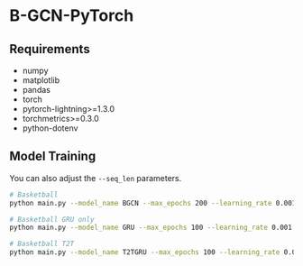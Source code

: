 # B-GCN-PyTorch

## Requirements

* numpy
* matplotlib
* pandas
* torch
* pytorch-lightning>=1.3.0
* torchmetrics>=0.3.0
* python-dotenv

## Model Training

You can also adjust the `--seq_len` parameters.

```bash
# Basketball
python main.py --model_name BGCN --max_epochs 200 --learning_rate 0.001 --weight_decay 0 --batch_size 32 --aspect_num 4 --hidden_dim 64 --co_attention_dim 16 --linear_transformation --applying_player --applying_attention --loss nba_mae --settings supervised
```

```bash
# Basketball GRU only
python main.py --model_name GRU --max_epochs 100 --learning_rate 0.001 --weight_decay 0 --batch_size 32 --hidden_dim 64 --loss nba_score --settings supervised
```

```bash
# Basketball T2T
python main.py --model_name T2TGRU --max_epochs 100 --learning_rate 0.001 --weight_decay 0 --batch_size 32 --hidden_dim 64 --loss nba_T2T --settings supervised
```